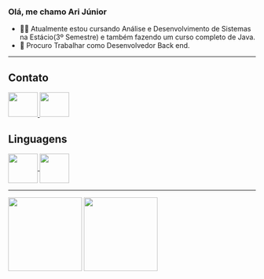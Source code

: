 ### Olá, me chamo Ari Júnior

* 👨‍🎓 Atualmente estou cursando Análise e Desenvolvimento de Sistemas na Estácio(3º Semestre) e também fazendo um curso completo de Java.
* 💼 Procuro Trabalhar como Desenvolvedor Back end. 



---
## Contato
<div>
<a href="https://www.linkedin.com/in/arijunior09/">
 <img src="https://cdn-icons-png.flaticon.com/256/174/174857.png" aling="center" height="50" width="60">
</a>
<a href="https://www.instagram.com/arijunior09">
 <img src="https://brunopalmahidroponia.com.br/wp-content/uploads/2020/07/logo-instagram-png-fundo-transparente.png" aling="center" height="50" width="60">
</a>
</div>


## Linguagens
<div>
<a href="https://www.java.com/pt-BR/">
 <img src="https://cdn.jsdelivr.net/gh/devicons/devicon/icons/java/java-original.svg" align="center" heigth="50" width="60">
 </a>

 <a href="https://www.python.org/">
 <img src="https://cdn.jsdelivr.net/gh/devicons/devicon/icons/python/python-original.svg" align="center" heigth="50" width="60">
 </a>
 </div>

 ---
 <div>
<img height="150em" src="https://github-readme-stats.vercel.app/api?username=AriJunior09&theme=shadow_blue&show_icons=true)"/>


<img height="150em" src="https://github-readme-stats.vercel.app/api/top-langs/?username=AriJunior09&layout=compact&theme=shadow_blue">
</div>
          
